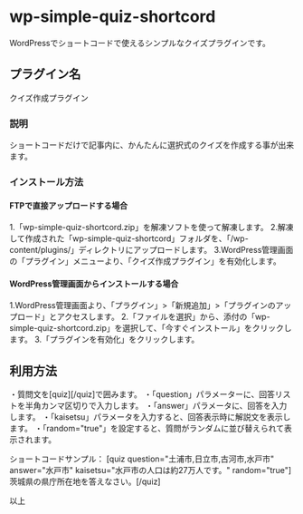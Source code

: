 # wp-simple-quiz-shortcord
 WordPressでショートコードで使えるシンプルなクイズプラグインです。

## プラグイン名
クイズ作成プラグイン

### 説明
ショートコードだけで記事内に、かんたんに選択式のクイズを作成する事が出来ます。

### インストール方法

#### FTPで直接アップロードする場合

1.「wp-simple-quiz-shortcord.zip」を解凍ソフトを使って解凍します。
2.解凍して作成された「wp-simple-quiz-shortcord」フォルダを、「/wp-content/plugins/」ディレクトリにアップロードします。
3.WordPress管理画面の「プラグイン」メニューより、「クイズ作成プラグイン」を有効化します。

#### WordPress管理画面からインストールする場合

1.WordPress管理画面より、「プラグイン」>「新規追加」>「プラグインのアップロード」とアクセスします。
2.「ファイルを選択」から、添付の「wp-simple-quiz-shortcord.zip」を選択して、「今すぐインストール」をクリックします。
3.「プラグインを有効化」をクリックします。

## 利用方法

・質問文を[quiz][/quiz]で囲みます。
・「question」パラメーターに、回答リストを半角カンマ区切りで入力します。
・「answer」パラメータに、回答を入力します。
・「kaisetsu」パラメータを入力すると、回答表示時に解説文を表示します。
・「random="true"」を設定すると、質問がランダムに並び替えられて表示されます。

ショートコードサンプル：
[quiz question="土浦市,日立市,古河市,水戸市" answer="水戸市" kaisetsu="水戸市の人口は約27万人です。" random="true"]茨城県の県庁所在地を答えなさい。[/quiz]

以上